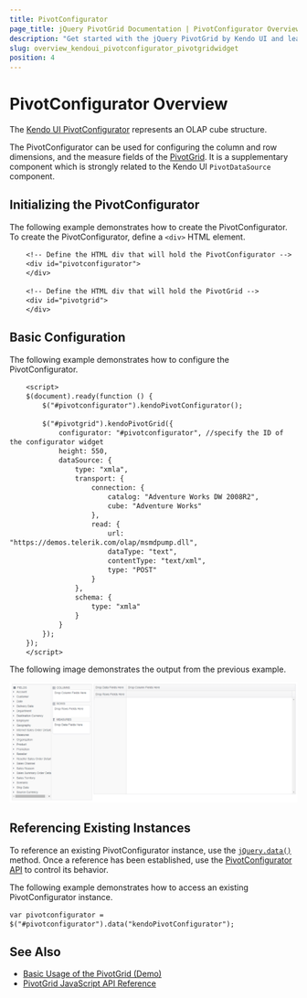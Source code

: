```yaml
---
title: PivotConfigurator
page_title: jQuery PivotGrid Documentation | PivotConfigurator Overview
description: "Get started with the jQuery PivotGrid by Kendo UI and learn how to create and configure the Kendo UI PivotGrid Configurator."
slug: overview_kendoui_pivotconfigurator_pivotgridwidget
position: 4
---
```


# PivotConfigurator Overview

The [Kendo UI PivotConfigurator](/api/web/pivotconfigurator) represents an OLAP cube structure.

The PivotConfigurator can be used for configuring the column and row dimensions, and the measure fields of the [PivotGrid](https://demos.telerik.com/kendo-ui/pivotgrid/index). It is a supplementary component which is strongly related to the Kendo UI `PivotDataSource` component.

## Initializing the PivotConfigurator

The following example demonstrates how to create the PivotConfigurator. To create the PivotConfigurator, define a `<div>` HTML element.

        <!-- Define the HTML div that will hold the PivotConfigurator -->
        <div id="pivotconfigurator">
        </div>

        <!-- Define the HTML div that will hold the PivotGrid -->
        <div id="pivotgrid">
        </div>

## Basic Configuration

The following example demonstrates how to configure the PivotConfigurator.

        <script>
        $(document).ready(function () {
            $("#pivotconfigurator").kendoPivotConfigurator();

            $("#pivotgrid").kendoPivotGrid({
                configurator: "#pivotconfigurator", //specify the ID of the configurator widget
                height: 550,
                dataSource: {
                    type: "xmla",
                    transport: {
                        connection: {
                            catalog: "Adventure Works DW 2008R2",
                            cube: "Adventure Works"
                        },
                        read: {
                            url: "https://demos.telerik.com/olap/msmdpump.dll",
                            dataType: "text",
                            contentType: "text/xml",
                            type: "POST"
                        }
                    },
                    schema: {
                        type: "xmla"
                    }
                }
            });
        });
        </script>

The following image demonstrates the output from the previous example.

![Kendo UI for jQuery PivotConfigurator](../../../../images/pivotconfigurator.png)

## Referencing Existing Instances

To reference an existing PivotConfigurator instance, use the [`jQuery.data()`](https://api.jquery.com/jQuery.data/) method. Once a reference has been established, use the [PivotConfigurator API](/api/web/pivotconfigurator) to control its behavior.

The following example demonstrates how to access an existing PivotConfigurator instance.

    var pivotconfigurator = $("#pivotconfigurator").data("kendoPivotConfigurator");

## See Also

* [Basic Usage of the PivotGrid (Demo)](https://demos.telerik.com/kendo-ui/pivotgrid/index)
* [PivotGrid JavaScript API Reference](/api/javascript/ui/pivotgrid)
